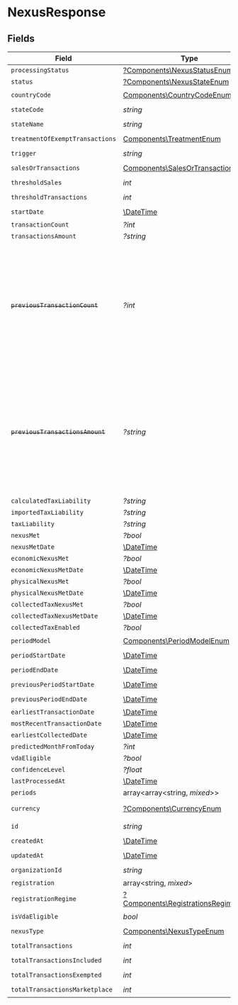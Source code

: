 # NexusResponse


## Fields

| Field                                                                                                                                                                                                                                                  | Type                                                                                                                                                                                                                                                   | Required                                                                                                                                                                                                                                               | Description                                                                                                                                                                                                                                            |
| ------------------------------------------------------------------------------------------------------------------------------------------------------------------------------------------------------------------------------------------------------ | ------------------------------------------------------------------------------------------------------------------------------------------------------------------------------------------------------------------------------------------------------ | ------------------------------------------------------------------------------------------------------------------------------------------------------------------------------------------------------------------------------------------------------ | ------------------------------------------------------------------------------------------------------------------------------------------------------------------------------------------------------------------------------------------------------ |
| `processingStatus`                                                                                                                                                                                                                                     | [?Components\NexusStatusEnum](../../Models/Components/NexusStatusEnum.md)                                                                                                                                                                              | :heavy_minus_sign:                                                                                                                                                                                                                                     | N/A                                                                                                                                                                                                                                                    |
| `status`                                                                                                                                                                                                                                               | [?Components\NexusStateEnum](../../Models/Components/NexusStateEnum.md)                                                                                                                                                                                | :heavy_minus_sign:                                                                                                                                                                                                                                     | N/A                                                                                                                                                                                                                                                    |
| `countryCode`                                                                                                                                                                                                                                          | [Components\CountryCodeEnum](../../Models/Components/CountryCodeEnum.md)                                                                                                                                                                               | :heavy_check_mark:                                                                                                                                                                                                                                     | N/A                                                                                                                                                                                                                                                    |
| `stateCode`                                                                                                                                                                                                                                            | *string*                                                                                                                                                                                                                                               | :heavy_check_mark:                                                                                                                                                                                                                                     | N/A                                                                                                                                                                                                                                                    |
| `stateName`                                                                                                                                                                                                                                            | *string*                                                                                                                                                                                                                                               | :heavy_check_mark:                                                                                                                                                                                                                                     | N/A                                                                                                                                                                                                                                                    |
| `treatmentOfExemptTransactions`                                                                                                                                                                                                                        | [Components\TreatmentEnum](../../Models/Components/TreatmentEnum.md)                                                                                                                                                                                   | :heavy_check_mark:                                                                                                                                                                                                                                     | N/A                                                                                                                                                                                                                                                    |
| `trigger`                                                                                                                                                                                                                                              | *string*                                                                                                                                                                                                                                               | :heavy_check_mark:                                                                                                                                                                                                                                     | N/A                                                                                                                                                                                                                                                    |
| `salesOrTransactions`                                                                                                                                                                                                                                  | [Components\SalesOrTransactionsEnum](../../Models/Components/SalesOrTransactionsEnum.md)                                                                                                                                                               | :heavy_check_mark:                                                                                                                                                                                                                                     | N/A                                                                                                                                                                                                                                                    |
| `thresholdSales`                                                                                                                                                                                                                                       | *int*                                                                                                                                                                                                                                                  | :heavy_check_mark:                                                                                                                                                                                                                                     | N/A                                                                                                                                                                                                                                                    |
| `thresholdTransactions`                                                                                                                                                                                                                                | *int*                                                                                                                                                                                                                                                  | :heavy_check_mark:                                                                                                                                                                                                                                     | N/A                                                                                                                                                                                                                                                    |
| `startDate`                                                                                                                                                                                                                                            | [\DateTime](https://www.php.net/manual/en/class.datetime.php)                                                                                                                                                                                          | :heavy_check_mark:                                                                                                                                                                                                                                     | N/A                                                                                                                                                                                                                                                    |
| `transactionCount`                                                                                                                                                                                                                                     | *?int*                                                                                                                                                                                                                                                 | :heavy_minus_sign:                                                                                                                                                                                                                                     | N/A                                                                                                                                                                                                                                                    |
| `transactionsAmount`                                                                                                                                                                                                                                   | *?string*                                                                                                                                                                                                                                              | :heavy_minus_sign:                                                                                                                                                                                                                                     | N/A                                                                                                                                                                                                                                                    |
| ~~`previousTransactionCount`~~                                                                                                                                                                                                                         | *?int*                                                                                                                                                                                                                                                 | :heavy_minus_sign:                                                                                                                                                                                                                                     | : warning: ** DEPRECATED **: This will be removed in a future release, please migrate away from it as soon as possible.<br/><br/>Deprecated: transaction_count now includes both current and previous period values when period_model is CURRENT_OR_PREVIOUS |
| ~~`previousTransactionsAmount`~~                                                                                                                                                                                                                       | *?string*                                                                                                                                                                                                                                              | :heavy_minus_sign:                                                                                                                                                                                                                                     | : warning: ** DEPRECATED **: This will be removed in a future release, please migrate away from it as soon as possible.<br/><br/>Deprecated: transactions_amount now includes both current and previous period values when period_model is CURRENT_OR_PREVIOUS |
| `calculatedTaxLiability`                                                                                                                                                                                                                               | *?string*                                                                                                                                                                                                                                              | :heavy_minus_sign:                                                                                                                                                                                                                                     | N/A                                                                                                                                                                                                                                                    |
| `importedTaxLiability`                                                                                                                                                                                                                                 | *?string*                                                                                                                                                                                                                                              | :heavy_minus_sign:                                                                                                                                                                                                                                     | N/A                                                                                                                                                                                                                                                    |
| `taxLiability`                                                                                                                                                                                                                                         | *?string*                                                                                                                                                                                                                                              | :heavy_minus_sign:                                                                                                                                                                                                                                     | N/A                                                                                                                                                                                                                                                    |
| `nexusMet`                                                                                                                                                                                                                                             | *?bool*                                                                                                                                                                                                                                                | :heavy_minus_sign:                                                                                                                                                                                                                                     | N/A                                                                                                                                                                                                                                                    |
| `nexusMetDate`                                                                                                                                                                                                                                         | [\DateTime](https://www.php.net/manual/en/class.datetime.php)                                                                                                                                                                                          | :heavy_minus_sign:                                                                                                                                                                                                                                     | N/A                                                                                                                                                                                                                                                    |
| `economicNexusMet`                                                                                                                                                                                                                                     | *?bool*                                                                                                                                                                                                                                                | :heavy_minus_sign:                                                                                                                                                                                                                                     | N/A                                                                                                                                                                                                                                                    |
| `economicNexusMetDate`                                                                                                                                                                                                                                 | [\DateTime](https://www.php.net/manual/en/class.datetime.php)                                                                                                                                                                                          | :heavy_minus_sign:                                                                                                                                                                                                                                     | N/A                                                                                                                                                                                                                                                    |
| `physicalNexusMet`                                                                                                                                                                                                                                     | *?bool*                                                                                                                                                                                                                                                | :heavy_minus_sign:                                                                                                                                                                                                                                     | N/A                                                                                                                                                                                                                                                    |
| `physicalNexusMetDate`                                                                                                                                                                                                                                 | [\DateTime](https://www.php.net/manual/en/class.datetime.php)                                                                                                                                                                                          | :heavy_minus_sign:                                                                                                                                                                                                                                     | N/A                                                                                                                                                                                                                                                    |
| `collectedTaxNexusMet`                                                                                                                                                                                                                                 | *?bool*                                                                                                                                                                                                                                                | :heavy_minus_sign:                                                                                                                                                                                                                                     | N/A                                                                                                                                                                                                                                                    |
| `collectedTaxNexusMetDate`                                                                                                                                                                                                                             | [\DateTime](https://www.php.net/manual/en/class.datetime.php)                                                                                                                                                                                          | :heavy_minus_sign:                                                                                                                                                                                                                                     | N/A                                                                                                                                                                                                                                                    |
| `collectedTaxEnabled`                                                                                                                                                                                                                                  | *?bool*                                                                                                                                                                                                                                                | :heavy_minus_sign:                                                                                                                                                                                                                                     | N/A                                                                                                                                                                                                                                                    |
| `periodModel`                                                                                                                                                                                                                                          | [Components\PeriodModelEnum](../../Models/Components/PeriodModelEnum.md)                                                                                                                                                                               | :heavy_check_mark:                                                                                                                                                                                                                                     | N/A                                                                                                                                                                                                                                                    |
| `periodStartDate`                                                                                                                                                                                                                                      | [\DateTime](https://www.php.net/manual/en/class.datetime.php)                                                                                                                                                                                          | :heavy_check_mark:                                                                                                                                                                                                                                     | N/A                                                                                                                                                                                                                                                    |
| `periodEndDate`                                                                                                                                                                                                                                        | [\DateTime](https://www.php.net/manual/en/class.datetime.php)                                                                                                                                                                                          | :heavy_check_mark:                                                                                                                                                                                                                                     | N/A                                                                                                                                                                                                                                                    |
| `previousPeriodStartDate`                                                                                                                                                                                                                              | [\DateTime](https://www.php.net/manual/en/class.datetime.php)                                                                                                                                                                                          | :heavy_check_mark:                                                                                                                                                                                                                                     | N/A                                                                                                                                                                                                                                                    |
| `previousPeriodEndDate`                                                                                                                                                                                                                                | [\DateTime](https://www.php.net/manual/en/class.datetime.php)                                                                                                                                                                                          | :heavy_check_mark:                                                                                                                                                                                                                                     | N/A                                                                                                                                                                                                                                                    |
| `earliestTransactionDate`                                                                                                                                                                                                                              | [\DateTime](https://www.php.net/manual/en/class.datetime.php)                                                                                                                                                                                          | :heavy_minus_sign:                                                                                                                                                                                                                                     | N/A                                                                                                                                                                                                                                                    |
| `mostRecentTransactionDate`                                                                                                                                                                                                                            | [\DateTime](https://www.php.net/manual/en/class.datetime.php)                                                                                                                                                                                          | :heavy_minus_sign:                                                                                                                                                                                                                                     | N/A                                                                                                                                                                                                                                                    |
| `earliestCollectedDate`                                                                                                                                                                                                                                | [\DateTime](https://www.php.net/manual/en/class.datetime.php)                                                                                                                                                                                          | :heavy_minus_sign:                                                                                                                                                                                                                                     | N/A                                                                                                                                                                                                                                                    |
| `predictedMonthFromToday`                                                                                                                                                                                                                              | *?int*                                                                                                                                                                                                                                                 | :heavy_minus_sign:                                                                                                                                                                                                                                     | N/A                                                                                                                                                                                                                                                    |
| `vdaEligible`                                                                                                                                                                                                                                          | *?bool*                                                                                                                                                                                                                                                | :heavy_minus_sign:                                                                                                                                                                                                                                     | N/A                                                                                                                                                                                                                                                    |
| `confidenceLevel`                                                                                                                                                                                                                                      | *?float*                                                                                                                                                                                                                                               | :heavy_minus_sign:                                                                                                                                                                                                                                     | N/A                                                                                                                                                                                                                                                    |
| `lastProcessedAt`                                                                                                                                                                                                                                      | [\DateTime](https://www.php.net/manual/en/class.datetime.php)                                                                                                                                                                                          | :heavy_minus_sign:                                                                                                                                                                                                                                     | N/A                                                                                                                                                                                                                                                    |
| `periods`                                                                                                                                                                                                                                              | array<array<string, *mixed*>>                                                                                                                                                                                                                          | :heavy_minus_sign:                                                                                                                                                                                                                                     | N/A                                                                                                                                                                                                                                                    |
| `currency`                                                                                                                                                                                                                                             | [?Components\CurrencyEnum](../../Models/Components/CurrencyEnum.md)                                                                                                                                                                                    | :heavy_minus_sign:                                                                                                                                                                                                                                     | Currency code for the nexus (e.g., USD, CAD).                                                                                                                                                                                                          |
| `id`                                                                                                                                                                                                                                                   | *string*                                                                                                                                                                                                                                               | :heavy_check_mark:                                                                                                                                                                                                                                     | N/A                                                                                                                                                                                                                                                    |
| `createdAt`                                                                                                                                                                                                                                            | [\DateTime](https://www.php.net/manual/en/class.datetime.php)                                                                                                                                                                                          | :heavy_check_mark:                                                                                                                                                                                                                                     | N/A                                                                                                                                                                                                                                                    |
| `updatedAt`                                                                                                                                                                                                                                            | [\DateTime](https://www.php.net/manual/en/class.datetime.php)                                                                                                                                                                                          | :heavy_check_mark:                                                                                                                                                                                                                                     | N/A                                                                                                                                                                                                                                                    |
| `organizationId`                                                                                                                                                                                                                                       | *string*                                                                                                                                                                                                                                               | :heavy_check_mark:                                                                                                                                                                                                                                     | N/A                                                                                                                                                                                                                                                    |
| `registration`                                                                                                                                                                                                                                         | array<string, *mixed*>                                                                                                                                                                                                                                 | :heavy_minus_sign:                                                                                                                                                                                                                                     | N/A                                                                                                                                                                                                                                                    |
| `registrationRegime`                                                                                                                                                                                                                                   | [?Components\RegistrationsRegimeEnum](../../Models/Components/RegistrationsRegimeEnum.md)                                                                                                                                                              | :heavy_minus_sign:                                                                                                                                                                                                                                     | N/A                                                                                                                                                                                                                                                    |
| `isVdaEligible`                                                                                                                                                                                                                                        | *bool*                                                                                                                                                                                                                                                 | :heavy_check_mark:                                                                                                                                                                                                                                     | N/A                                                                                                                                                                                                                                                    |
| `nexusType`                                                                                                                                                                                                                                            | [Components\NexusTypeEnum](../../Models/Components/NexusTypeEnum.md)                                                                                                                                                                                   | :heavy_check_mark:                                                                                                                                                                                                                                     | N/A                                                                                                                                                                                                                                                    |
| `totalTransactions`                                                                                                                                                                                                                                    | *int*                                                                                                                                                                                                                                                  | :heavy_check_mark:                                                                                                                                                                                                                                     | N/A                                                                                                                                                                                                                                                    |
| `totalTransactionsIncluded`                                                                                                                                                                                                                            | *int*                                                                                                                                                                                                                                                  | :heavy_check_mark:                                                                                                                                                                                                                                     | N/A                                                                                                                                                                                                                                                    |
| `totalTransactionsExempted`                                                                                                                                                                                                                            | *int*                                                                                                                                                                                                                                                  | :heavy_check_mark:                                                                                                                                                                                                                                     | N/A                                                                                                                                                                                                                                                    |
| `totalTransactionsMarketplace`                                                                                                                                                                                                                         | *int*                                                                                                                                                                                                                                                  | :heavy_check_mark:                                                                                                                                                                                                                                     | N/A                                                                                                                                                                                                                                                    |